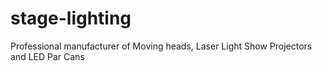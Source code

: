 stage-lighting
==============

Professional manufacturer of Moving heads, Laser Light Show Projectors and LED Par Cans

